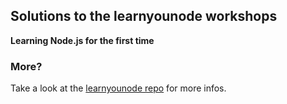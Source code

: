 Solutions to the learnyounode workshops
-------
**Learning Node.js for the first time**

### More?

Take a look at the [learnyounode repo](https://github.com/workshopper/learnyounode) for more infos.
